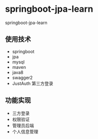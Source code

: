 # springboot-jpa-learn
springboot-jpa-learn

## 使用技术
- springboot
- jpa
- mysql
- maven
- java8
- swagger2
- JustAuth 第三方登录


## 功能实现

- 三方登录
- 权限验证
- 管理员后端
- 个人信息管理
